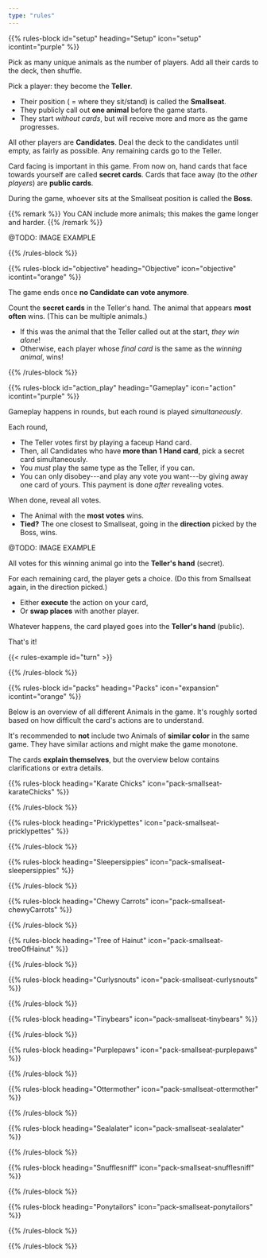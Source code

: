 ```yaml
---
type: "rules"
---
```


{{% rules-block id="setup" heading="Setup" icon="setup" icontint="purple" %}}

Pick as many unique animals as the number of players. Add all their cards to the deck, then shuffle.

Pick a player: they become the **Teller**. 

* Their position ( = where they sit/stand) is called the **Smallseat**.
* They publicly call out **one animal** before the game starts. 
* They start _without cards_, but will receive more and more as the game progresses.

All other players are **Candidates**. Deal the deck to the candidates until empty, as fairly as possible. Any remaining cards go to the Teller.

Card facing is important in this game. From now on, hand cards that face towards yourself are called **secret cards**. Cards that face away (to the _other players_) are **public cards**.

During the game, whoever sits at the Smallseat position is called the **Boss**.

{{% remark %}}
You CAN include more animals; this makes the game longer and harder.
{{% /remark %}}

@TODO: IMAGE EXAMPLE

{{% /rules-block %}}

{{% rules-block id="objective" heading="Objective" icon="objective" icontint="orange" %}}

The game ends once **no Candidate can vote anymore**.

Count the **secret cards** in the Teller's hand. The animal that appears **most often** wins. (This can be multiple animals.)

* If this was the animal that the Teller called out at the start, _they win alone_!
* Otherwise, each player whose _final card_ is the same as the _winning animal_, wins!

{{% /rules-block %}}

{{% rules-block id="action_play" heading="Gameplay" icon="action" icontint="purple" %}}

Gameplay happens in rounds, but each round is played _simultaneously_. 

Each round,

* The Teller votes first by playing a faceup Hand card.
* Then, all Candidates who have **more than 1 Hand card**, pick a secret card simultaneously.
* You _must_ play the same type as the Teller, if you can.
* You can only disobey---and play any vote you want---by giving away one card of yours. This payment is done _after_ revealing votes.

When done, reveal all votes.
* The Animal with the **most votes** wins.
* **Tied?** The one closest to Smallseat, going in the **direction** picked by the Boss, wins.

@TODO: IMAGE EXAMPLE

All votes for this winning animal go into the **Teller's hand** (secret).

For each remaining card, the player gets a choice. (Do this from Smallseat again, in the direction picked.)

* Either **execute** the action on your card,
* Or **swap places** with another player.

Whatever happens, the card played goes into the **Teller's hand** (public).

That's it!

{{< rules-example id="turn" >}}

{{% /rules-block %}}

{{% rules-block id="packs" heading="Packs" icon="expansion" icontint="orange" %}}

Below is an overview of all different Animals in the game. It's roughly sorted based on how difficult the card's actions are to understand.

It's recommended to **not** include two Animals of **similar color** in the same game. They have similar actions and might make the game monotone.

The cards **explain themselves**, but the overview below contains clarifications or extra details.

{{% rules-block heading="Karate Chicks" icon="pack-smallseat-karateChicks" %}}

<div class="prince-info" data-prince="karateChicks"></div>

{{% /rules-block %}}

{{% rules-block heading="Pricklypettes" icon="pack-smallseat-pricklypettes" %}}

<div class="prince-info" data-prince="pricklypettes"></div>

{{% /rules-block %}}

{{% rules-block heading="Sleepersippies" icon="pack-smallseat-sleepersippies" %}}

<div class="prince-info" data-prince="sleepersippies"></div>

{{% /rules-block %}}

{{% rules-block heading="Chewy Carrots" icon="pack-smallseat-chewyCarrots" %}}

<div class="prince-info" data-prince="chewyCarrots"></div>

{{% /rules-block %}}

{{% rules-block heading="Tree of Hainut" icon="pack-smallseat-treeOfHainut" %}}

<div class="prince-info" data-prince="treeOfHainut"></div>

{{% /rules-block %}}

{{% rules-block heading="Curlysnouts" icon="pack-smallseat-curlysnouts" %}}

<div class="prince-info" data-prince="curlysnouts"></div>

{{% /rules-block %}}

{{% rules-block heading="Tinybears" icon="pack-smallseat-tinybears" %}}

<div class="prince-info" data-prince="tinybears"></div>

{{% /rules-block %}}

{{% rules-block heading="Purplepaws" icon="pack-smallseat-purplepaws" %}}

<div class="prince-info" data-prince="purplepaws"></div>

{{% /rules-block %}}

{{% rules-block heading="Ottermother" icon="pack-smallseat-ottermother" %}}

<div class="prince-info" data-prince="ottermother"></div>

{{% /rules-block %}}

{{% rules-block heading="Sealalater" icon="pack-smallseat-sealalater" %}}

<div class="prince-info" data-prince="sealalater"></div>

{{% /rules-block %}}

{{% rules-block heading="Snufflesniff" icon="pack-smallseat-snufflesniff" %}}

<div class="prince-info" data-prince="snufflesniff"></div>

{{% /rules-block %}}

{{% rules-block heading="Ponytailors" icon="pack-smallseat-ponytailors" %}}

<div class="prince-info" data-prince="ponytailors"></div>

{{% /rules-block %}}

{{% /rules-block %}}